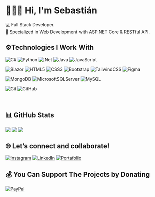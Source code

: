 <h1>👨🏾‍💻 Hi, I'm Sebastián </h1>

💻 Full Stack Developer.<br>
🌱 Specialized in Web Development with ASP.NET Core & RESTful API.
<br>

## ⚙️Technologies I Work With
![C#](https://img.shields.io/badge/c%23-%23239120.svg?style=for-the-badge&logo=csharp&logoColor=white) 
![Python](https://img.shields.io/badge/python-%2314354C.svg?style=for-the-badge&logo=python&logoColor=white)
![.Net](https://img.shields.io/badge/.NET-5C2D91?style=for-the-badge&logo=.net&logoColor=white) 
![Java](https://img.shields.io/badge/java-%23ED8B00.svg?style=for-the-badge&logo=openjdk&logoColor=white) 
![JavaScript](https://img.shields.io/badge/javascript-%23323330.svg?style=for-the-badge&logo=javascript&logoColor=%23F7DF1E) 

![Blazor](https://img.shields.io/badge/blazor-%235C2D91.svg?style=for-the-badge&logo=blazor&logoColor=white) 
![HTML5](https://img.shields.io/badge/html5-%23E34F26.svg?style=for-the-badge&logo=html5&logoColor=white) 
![CSS3](https://img.shields.io/badge/css3-%231572B6.svg?style=for-the-badge&logo=css3&logoColor=white) 
![Bootstrap](https://img.shields.io/badge/bootstrap-%238511FA.svg?style=for-the-badge&logo=bootstrap&logoColor=white) 
![TailwindCSS](https://img.shields.io/badge/tailwindcss-%2338B2AC.svg?style=for-the-badge&logo=tailwind-css&logoColor=white) 
![Figma](https://img.shields.io/badge/figma-%23F24E1E.svg?style=for-the-badge&logo=figma&logoColor=white)   

![MongoDB](https://img.shields.io/badge/MongoDB-%234ea94b.svg?style=for-the-badge&logo=mongodb&logoColor=white) 
![MicrosoftSQLServer](https://img.shields.io/badge/Microsoft%20SQL%20Server-CC2927?style=for-the-badge&logo=microsoft%20sql%20server&logoColor=white) 
![MySQL](https://img.shields.io/badge/mysql-4479A1.svg?style=for-the-badge&logo=mysql&logoColor=white) 

![Git](https://img.shields.io/badge/git-%23F05033.svg?style=for-the-badge&logo=git&logoColor=white) 
![GitHub](https://img.shields.io/badge/github-%23121011.svg?style=for-the-badge&logo=github&logoColor=white)  


<br>

## 📊 GitHub Stats
![](https://github-readme-stats.vercel.app/api?username=SebasDevInvestor&theme=github_dark&hide_border=false&include_all_commits=true&count_private=true) 
![](https://nirzak-streak-stats.vercel.app/?user=SebasDevInvestor&theme=github_dark&hide_border=false)
[![](https://visitcount.itsvg.in/api?id=SebasDevInvestor&icon=0&color=0)](https://visitcount.itsvg.in)
<br>

## 🌐 Let’s connect and collaborate!
[![Instagram](https://img.shields.io/badge/Instagram-%23E4405F.svg?logo=Instagram&logoColor=white)](https://instagram.com/sebas.devinvestor)
[![LinkedIn](https://img.shields.io/badge/LinkedIn-%230077B5.svg?logo=exercism&logoColor=white)](https://linkedin.com/in/Sebasdevinvestor) 
[![Portafolio](https://img.shields.io/badge/Portafolio-8A2BE2?logo=rocket&logoColor=white)](https://miportafolio.com)


<h2>💰 You Can Support The Projects by Donating</h2>

[![PayPal](https://img.shields.io/badge/PayPal-00457C?style=for-the-badge&logo=paypal&logoColor=white)](https://paypal.me/https://www.paypal.me/sebastian040805) 

  








